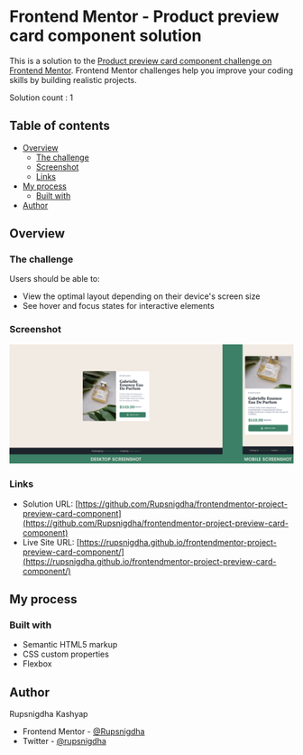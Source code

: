 # Frontend Mentor - Product preview card component solution

This is a solution to the [Product preview card component challenge on Frontend Mentor](https://www.frontendmentor.io/challenges/product-preview-card-component-GO7UmttRfa). Frontend Mentor challenges help you improve your coding skills by building realistic projects.

Solution count : 1

## Table of contents

- [Overview](#overview)
  - [The challenge](#the-challenge)
  - [Screenshot](#screenshot)
  - [Links](#links)
- [My process](#my-process)
  - [Built with](#built-with)
- [Author](#author)

## Overview

### The challenge

Users should be able to:

- View the optimal layout depending on their device's screen size
- See hover and focus states for interactive elements

### Screenshot

![](./screenshot.jpg)

### Links

- Solution URL: [https://github.com/Rupsnigdha/frontendmentor-project-preview-card-component](https://github.com/Rupsnigdha/frontendmentor-project-preview-card-component)
- Live Site URL: [https://rupsnigdha.github.io/frontendmentor-project-preview-card-component/](https://rupsnigdha.github.io/frontendmentor-project-preview-card-component/)

## My process

### Built with

- Semantic HTML5 markup
- CSS custom properties
- Flexbox

## Author

Rupsnigdha Kashyap

- Frontend Mentor - [@Rupsnigdha](https://www.frontendmentor.io/profile/Rupsnigdha)
- Twitter - [@rupsnigdha](https://twitter.com/rupsnigdha)
